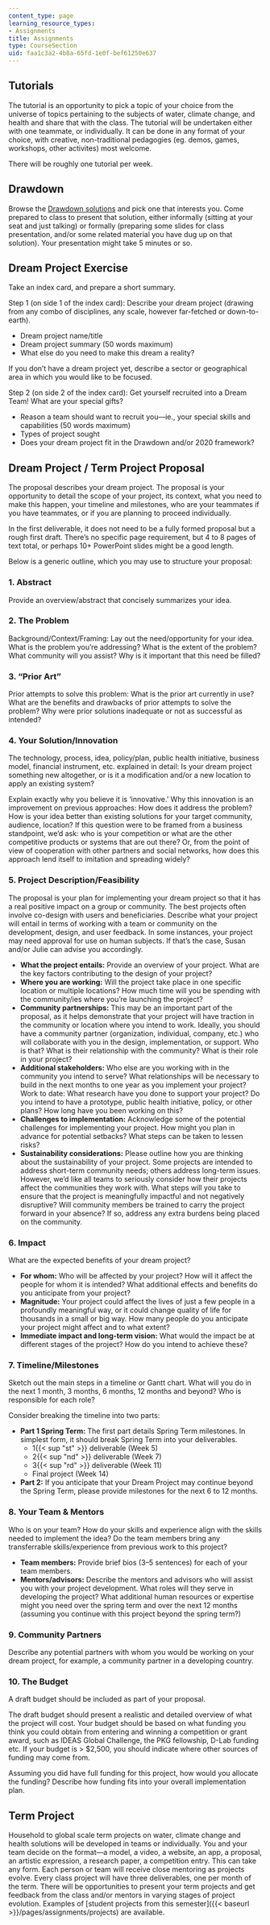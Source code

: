 ```yaml
---
content_type: page
learning_resource_types:
- Assignments
title: Assignments
type: CourseSection
uid: faa1c3a2-4b8a-65fd-1e0f-bef61250e637
---
```


Tutorials
---------

The tutorial is an opportunity to pick a topic of your choice from the universe of topics pertaining to the subjects of water, climate change, and health and share that with the class. The tutorial will be undertaken either with one teammate, or individually. It can be done in any format of your choice, with creative, non-traditional pedagogies (eg. demos, games, workshops, other activites) most welcome. 

There will be roughly one tutorial per week.

Drawdown
--------

Browse the [Drawdown solutions](http://www.drawdown.org) and pick one that interests you. Come prepared to class to present that solution, either informally (sitting at your seat and just talking) or formally (preparing some slides for class presentation, and/or some related material you have dug up on that solution). Your presentation might take 5 minutes or so.

Dream Project Exercise
----------------------

Take an index card, and prepare a short summary.

Step 1 (on side 1 of the index card): Describe your dream project (drawing from any combo of disciplines, any scale, however far-fetched or down-to-earth).

*   Dream project name/title
*   Dream project summary (50 words maximum)
*   What else do you need to make this dream a reality?

If you don’t have a dream project yet, describe a sector or geographical area in which you would like to be focused.

Step 2 (on side 2 of the index card): Get yourself recruited into a Dream Team! What are your special gifts?

*   Reason a team should want to recruit you—ie., your special skills and capabilities (50 words maximum)
*   Types of project sought
*   Does your dream project fit in the Drawdown and/or 2020 framework?

Dream Project / Term Project Proposal
-------------------------------------

The proposal describes your dream project. The proposal is your opportunity to detail the scope of your project, its context, what you need to make this happen, your timeline and milestones, who are your teammates if you have teammates, or if you are planning to proceed individually.

In the first deliverable, it does not need to be a fully formed proposal but a rough first draft. There’s no specific page requirement, but 4 to 8 pages of text total, or perhaps 10+ PowerPoint slides might be a good length.

Below is a generic outline, which you may use to structure your proposal:

### 1\. Abstract

Provide an overview/abstract that concisely summarizes your idea.

### 2\. The Problem

Background/Context/Framing: Lay out the need/opportunity for your idea. What is the problem you’re addressing? What is the extent of the problem? What community will you assist? Why is it important that this need be filled?

### 3\. “Prior Art”

Prior attempts to solve this problem: What is the prior art currently in use? What are the benefits and drawbacks of prior attempts to solve the problem? Why were prior solutions inadequate or not as successful as intended?

### 4\. Your Solution/Innovation

The technology, process, idea, policy/plan, public health initiative, business model, financial instrument, etc. explained in detail: Is your dream project something new altogether, or is it a modification and/or a new location to apply an existing system?

Explain exactly why you believe it is ‘innovative.’ Why this innovation is an improvement on previous approaches: How does it address the problem? How is your idea better than existing solutions for your target community, audience, location? If this question were to be framed from a business standpoint, we’d ask: who is your competition or what are the other competitive products or systems that are out there? Or, from the point of view of cooperation with other partners and social networks, how does this approach lend itself to imitation and spreading widely?

### 5\. Project Description/Feasibility

The proposal is your plan for implementing your dream project so that it has a real positive impact on a group or community. The best projects often involve co-design with users and beneficiaries. Describe what your project will entail in terms of working with a team or community on the development, design, and user feedback. In some instances, your project may need approval for use on human subjects. If that’s the case, Susan and/or Julie can advise you accordingly.

*   **What the project entails:** Provide an overview of your project. What are the key factors contributing to the design of your project?
*   **Where you are working:** Will the project take place in one specific location or multiple locations? How much time will you be spending with the community/ies where you’re launching the project?
*   **Community partnerships:** This may be an important part of the proposal, as it helps demonstrate that your project will have traction in the community or location where you intend to work. Ideally, you should have a community partner (organization, individual, company, etc.) who will collaborate with you in the design, implementation, or support. Who is that? What is their relationship with the community? What is their role in your project?
*   **Additional stakeholders:** Who else are you working with in the community you intend to serve? What relationships will be necessary to build in the next months to one year as you implement your project? Work to date: What research have you done to support your project? Do you intend to have a prototype, public health initiative, policy, or other plans? How long have you been working on this?
*   **Challenges to implementation:** Acknowledge some of the potential challenges for implementing your project. How might you plan in advance for potential setbacks? What steps can be taken to lessen risks?
*   **Sustainability considerations:** Please outline how you are thinking about the sustainability of your project. Some projects are intended to address short-term community needs; others address long-term issues. However, we’d like all teams to seriously consider how their projects affect the communities they work with. What steps will you take to ensure that the project is meaningfully impactful and not negatively disruptive? Will community members be trained to carry the project forward in your absence? If so, address any extra burdens being placed on the community.

### 6\. Impact

What are the expected benefits of your dream project?

*   **For whom:** Who will be affected by your project? How will it affect the people for whom it is intended? What additional effects and benefits do you anticipate from your project?
*   **Magnitude:** Your project could affect the lives of just a few people in a profoundly meaningful way, or it could change quality of life for thousands in a small or big way. How many people do you anticipate your project might affect and to what extent?
*   **Immediate impact and long-term vision:** What would the impact be at different stages of the project? How do you intend to achieve these?

### 7\. Timeline/Milestones

Sketch out the main steps in a timeline or Gantt chart. What will you do in the next 1 month, 3 months, 6 months, 12 months and beyond? Who is responsible for each role?

Consider breaking the timeline into two parts:

*   **Part 1 Spring Term:** The first part details Spring Term milestones. In simplest form, it should break Spring Term into your deliverables.
    *   1{{< sup "st" >}} deliverable (Week 5)
    *   2{{< sup "nd" >}} deliverable (Week 7)
    *   3{{< sup "rd" >}} deliverable (Week 11)
    *   Final project (Week 14)
*   **Part 2:** If you anticipate that your Dream Project may continue beyond the Spring Term, please provide milestones for the next 6 to 12 months.

### 8\. Your Team & Mentors

Who is on your team? How do your skills and experience align with the skills needed to implement the idea? Do the team members bring any transferrable skills/experience from previous work to this project? 

*   **Team members:** Provide brief bios (3–5 sentences) for each of your team members.
*   **Mentors/advisors:** Describe the mentors and advisors who will assist you with your project development. What roles will they serve in developing the project? What additional human resources or expertise might you need over the spring term and over the next 12 months (assuming you continue with this project beyond the spring term?)

### 9\. Community Partners

Describe any potential partners with whom you would be working on your dream project, for example, a community partner in a developing country.

### 10\. The Budget

A draft budget should be included as part of your proposal.

The draft budget should present a realistic and detailed overview of what the project will cost. Your budget should be based on what funding you think you could obtain from entering and winning a competition or grant award, such as IDEAS Global Challenge, the PKG fellowship, D-Lab funding etc. If your budget is > $2,500, you should indicate where other sources of funding may come from.

Assuming you did have full funding for this project, how would you allocate the funding? Describe how funding fits into your overall implementation plan.

Term Project
------------

Household to global scale term projects on water, climate change and health solutions will be developed in teams or individually. You and your team decide on the format—a model, a video, a website, an app, a proposal, an artistic expression, a research paper, a competition entry. This can take any form. Each person or team will receive close mentoring as projects evolve. Every class project will have three deliverables, one per month of the term. There will be opportunities to present your term projects and get feedback from the class and/or mentors in varying stages of project evolution. Examples of [student projects from this semester]({{< baseurl >}}/pages/assignments/projects) are available.